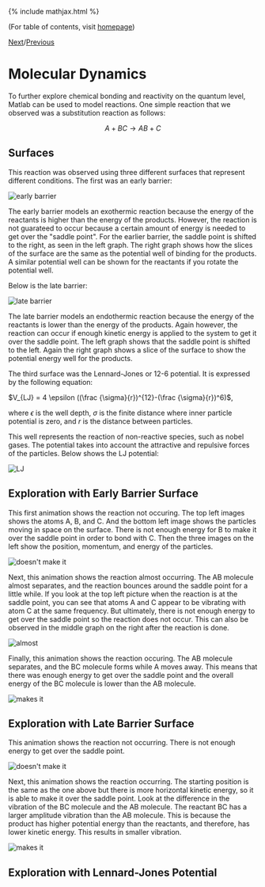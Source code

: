 {% include mathjax.html %}

(For table of contents, visit [homepage](/README.md))

[Next](.md)/[Previous](.md)

# Molecular Dynamics

To further explore chemical bonding and reactivity on the quantum level, Matlab can be used to model reactions. One simple reaction that we observed was a substitution reaction as follows:

$$A + BC \rightarrow AB + C$$

## Surfaces

This reaction was observed using three different surfaces that represent different conditions. The first was an early barrier:

![early barrier](/early_barrier.png)

The early barrier models an exothermic reaction because the energy of the reactants is higher than the energy of the products. However, the reaction is not guarateed to occur because a certain amount of energy is needed to get over the "saddle point". For the earlier barrier, the saddle point is shifted to the right, as seen in the left graph. The right graph shows how the slices of the surface are the same as the potential well of binding for the products. A similar potential well can be shown for the reactants if you rotate the potential well.

Below is the late barrier:

![late barrier](/late_barrier.png)

The late barrier models an endothermic reaction because the energy of the reactants is lower than the energy of the products. Again however, the reaction can occur if enough kinetic energy is applied to the system to get it over the saddle point. The left graph shows that the saddle point is shifted to the left. Again the right graph shows a slice of the surface to show the potential energy well for the products.

The third surface was the Lennard-Jones or 12-6 potential. It is expressed by the following equation:

$V_{LJ} = 4 \epsilon ((\frac {\sigma}{r})^{12}-(\frac {\sigma}{r})^6)$,

where $\epsilon$ is the well depth, $\sigma$ is the finite distance where inner particle potential is zero, and $r$ is the distance between particles. 

This well represents the reaction of non-reactive species, such as nobel gases. The potential takes into account the attractive and repulsive forces of the particles. Below shows the LJ potential:

![LJ](/LJ.png)

## Exploration with Early Barrier Surface

This first animation shows the reaction not occuring. The top left images shows the atoms A, B, and C. And the bottom left image shows the particles moving in space on the surface. There is not enough energy for B to make it over the saddle point in order to bond with C. Then the three images on the left show the position, momentum, and energy of the particles. 

![doesn't make it](/early_surface_makes_it.gif)

Next, this animation shows the reaction almost occurring. The AB molecule almost separates, and the reaction bounces around the saddle point for a little while. If you look at the top left picture when the reaction is at the saddle point, you can see that atoms A and C appear to be vibrating with atom C at the same frequency. But ultimately, there is not enough energy to get over the saddle point so the reaction does not occur. This can also be observed in the middle graph on the right after the reaction is done.

![almost](/early_surface_almost_makes_it.gif)

Finally, this animation shows the reaction occuring. The AB molecule separates, and the BC molecule forms while A moves away. This means that there was enough energy to get over the saddle point and the overall energy of the BC molecule is lower than the AB molecule.

![makes it](/early_surface_makes_it1.gif)

## Exploration with Late Barrier Surface

This animation shows the reaction not occurring. There is not enough energy to get over the saddle point.

![doesn't make it](/late_surface_doesnt_make_it.gif)

Next, this animation shows the reaction occurring. The starting position is the same as the one above but there is more horizontal kinetic energy, so it is able to make it over the saddle point. Look at the difference in the vibration of the BC molecule and the AB molecule. The reactant BC has a larger amplitude vibration than the AB molecule. This is because the product has higher potential energy than the reactants, and therefore, has lower kinetic energy. This results in smaller vibration.

![makes it](/late_surface_makes_it.gif)

## Exploration with Lennard-Jones Potential

